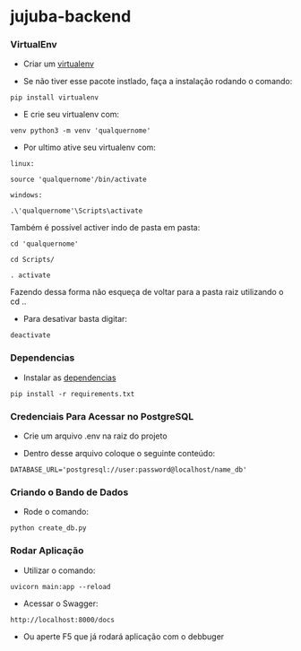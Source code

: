 # jujuba-backend

### VirtualEnv
- Criar um [virtualenv](https://packaging.python.org/en/latest/guides/installing-using-pip-and-virtual-environments/)

* Se não tiver esse pacote instlado, faça a instalação rodando o comando:
```
pip install virtualenv
```

- E crie seu virtualenv com:
```
venv python3 -m venv 'qualquernome'
```

- Por ultimo ative seu virtualenv com:
```
linux:

source 'qualquernome'/bin/activate
```
```
windows:

.\'qualquernome'\Scripts\activate
```

Também é possível activer indo de pasta em pasta:
```
cd 'qualquernome'

cd Scripts/

. activate
```

Fazendo dessa forma não esqueça de voltar para a pasta raiz utilizando o cd ..

- Para desativar basta digitar:
```
deactivate
```

### Dependencias
- Instalar as [dependencias](https://stackoverflow.com/questions/7225900/how-can-i-install-packages-using-pip-according-to-the-requirements-txt-file-from)

```
pip install -r requirements.txt
```

### Credenciais Para Acessar no PostgreSQL
- Crie um arquivo .env na raiz do projeto

- Dentro desse arquivo coloque o seguinte conteúdo:
```
DATABASE_URL='postgresql://user:password@localhost/name_db'
```

### Criando o Bando de Dados
- Rode o comando:
```
python create_db.py
```


### Rodar Aplicação
- Utilizar o comando:
```
uvicorn main:app --reload
```
- Acessar o Swagger:
```
http://localhost:8000/docs
```
- Ou aperte F5 que já rodará aplicação com o debbuger